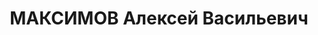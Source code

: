 ---
title: МАКСИМОВ Алексей Васильевич
description: 'Род. в 1903, г. Ленинград, русский, обр.: незаконченное высшее, б/п.
  Проживал: г. Уфа, ул. Октябрьской Революции, д. 72, кв. 6. Коллегией ОГПУ в 1924
  г. осужден на 3 года лишения свободы, затем имел 3 года ссылки и 3 года высылки.
  Работал начальником геологической партии геолого-поисковой конторы треста Башнефть

  Арестован 31.03.1937. Обв. по ст. ст. 19-58-8, 58-11 УК РСФСР. Приговор: выездная
  сессия ВК ВС СССР в г. Уфа, 25.12.1937 – ВМН. Расстрелян 25.12.1937, г.Уфа'
---